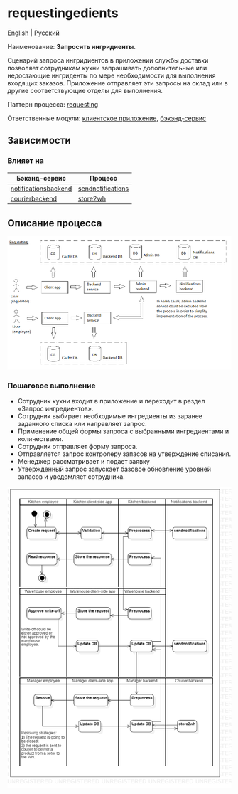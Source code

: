 # requestingedients

[English](requestingedients.md) | [Русский](requestingedients.ru.md)

Наименование: **Запросить ингридиенты**.

Сценарий запроса ингридиентов в приложении службы доставки позволяет сотрудникам кухни запрашивать дополнительные или недостающие ингриденты по мере необходимости для выполнения входящих заказов.
Приложение отправляет эти запросы на склад или в другие соответствующие отделы для выполнения.

Паттерн процесса: [requesting](../../processpatterns/requesting.md)

Ответственные модули: [клиентское приложение](../../frontend/kitchenclient.md), [бэкэнд-сервис](../../backend/kitchenbackend.md)

## Зависимости

### Влияет на

| Бэкэнд-сервис | Процесс |
| --- | ---- |
| [notificationsbackend](../../backend/notificationsbackend.ru.md) | [sendnotifications](../notificationsbackend/sendnotifications.ru.md) |
| [courierbackend](../../backend/courierbackend.ru.md) | [store2wh](../courier/store2wh.ru.md) |

## Описание процесса

![requesting_overall](../../img/requesting_overall.png)

### Пошаговое выполнение

- Сотрудник кухни входит в приложение и переходит в раздел «Запрос ингредиентов».
- Сотрудник выбирает необходимые ингредиенты из заранее заданного списка или направляет запрос.
- Применение общей формы запроса с выбранными ингредиентами и количествами.
- Сотрудник отправляет форму запроса.
- Отправляется запрос контролеру запасов на утверждение списания.
- Менеджер рассматривает и подает заявку
- Утвержденный запрос запускает базовое обновление уровней запасов и уведомляет сотрудника.

![kitchen.requestingredients](../../img/activitydiagrams/kitchen.requestingredients.png)
